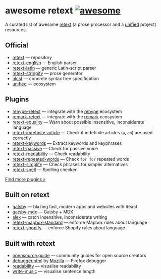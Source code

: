 # awesome retext [![awesome][awesome-badge]][awesome]

A curated list of awesome [retext][] (a prose processor and a [unified][]
project) resources.

## Official

*   [retext][]
    — repository
*   [retext-english][]
    — English parser
*   [retext-latin][]
    — generic Latin-script parser
*   [retext-stringify][]
    — prose generator
*   [nlcst][]
    — concrete syntax tree specification
*   [unified][]
    — ecosystem

## Plugins

*   [rehype-retext](https://github.com/rehypejs/rehype-retext)
    — integrate with the [rehype][] ecosystem
*   [remark-retext](https://github.com/remarkjs/remark-retext)
    — integrate with the [remark][] ecosystem
*   [retext-equality](https://github.com/retextjs/retext-equality)
    — Warn about possible insensitive, inconsiderate language
*   [retext-indefinite-article](https://github.com/retextjs/retext-indefinite-article)
    — Check if indefinite articles (`a`, `an`) are used correctly
*   [retext-keywords](https://github.com/retextjs/retext-keywords)
    — Extract keywords and keyphrases
*   [retext-passive](https://github.com/retextjs/retext-passive)
    — Check for passive voice
*   [retext-readability](https://github.com/retextjs/retext-readability)
    — Check readability
*   [retext-repeated-words](https://github.com/retextjs/retext-repeated-words)
    — Check `for for` repeated words
*   [retext-simplify](https://github.com/retextjs/retext-simplify)
    — Check phrases for simpler alternatives
*   [retext-spell](https://github.com/retextjs/retext-spell)
    — Spelling checker

[Find more plugins »](https://github.com/retextjs/retext/blob/master/doc/plugins.md#list-of-plugins)

## Built on retext

*   [gatsby](https://github.com/gatsbyjs/gatsby)
    — blazing fast, modern apps and websites with React
*   [gatsby-mdx](https://github.com/ChristopherBiscardi/gatsby-mdx)
    — Gatsby + MDX
*   [alex](https://github.com/get-alex/alex)
    — catch insensitive, inconsiderate writing
*   [retext-mapbox-standard](https://github.com/mapbox/retext-mapbox-standard)
    — enforce Mapbox rules about language
*   [retext-shopify](https://github.com/Shopify/retext-shopify)
    — enforce Shopify rules about language

## Built with retext

*   [opensource.guide](https://github.com/github/opensource.guide)
    — community guides for open source creators
*   [debugger.html](https://github.com/devtools-html/debugger.html) by [Mozilla](https://www.mozilla.org)
    — Firefox debugger
*   [readability](https://github.com/wooorm/readability)
    — visualise readability
*   [write-music](https://github.com/wooorm/write-music)
    — visualise sentence length

<!-- Definitions. -->

[awesome-badge]: https://awesome.re/badge.svg

[awesome]: https://awesome.re

[unified]: https://github.com/unifiedjs/unified

[nlcst]: https://github.com/syntax-tree/nlcst

[retext]: https://github.com/retextjs/retext

[retext-english]: https://github.com/retextjs/retext/tree/master/packages/retext-english

[retext-latin]: https://github.com/retextjs/retext/tree/master/packages/retext-latin

[retext-stringify]: https://github.com/retextjs/retext/tree/master/packages/retext-stringify

[rehype]: https://github.com/rehypejs/rehype

[remark]: https://github.com/remarkjs/remark
